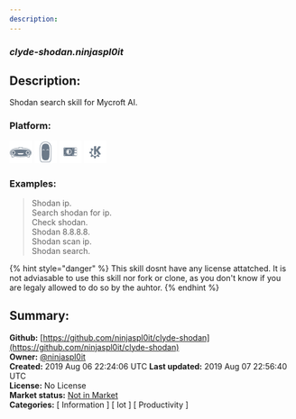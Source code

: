 ```yaml
---
description: 
---
```


### _clyde-shodan.ninjaspl0it_  
## Description:  
Shodan search skill for Mycroft AI.  
  
  
### Platform:  
 ![Mark I](../.gitbook/assets/mark-1-icon.png)  ![Mark II](../.gitbook/assets/mark-2-icon.png)  ![Picroft](../.gitbook/assets/picroft-icon.png)  ![plasmoid](../.gitbook/assets/kde.png)   
### Examples:  
> Shodan ip.  
> Search shodan for ip.  
> Check shodan.  
> Shodan 8.8.8.8.  
> Shodan scan ip.  
> Shodan search.  
  
{% hint style="danger" %}
This skill dosnt have any license attatched. It is not adviasable to use this skill nor fork or clone, as you don't know if you are legaly allowed to do so by the auhtor.
{% endhint %}
  
## Summary:  
**Github:** [https://github.com/ninjaspl0it/clyde-shodan](https://github.com/ninjaspl0it/clyde-shodan)  
**Owner:** [@ninjaspl0it](https://github.com/ninjaspl0it)  
**Created:** 2019 Aug 06 22:24:06 UTC  **Last updated:** 2019 Aug 07 22:56:40 UTC  
**License:** No License  
**Market status:** [Not in Market](https://market.mycroft.ai/skill/)  
**Categories:** [ Information ] [ Iot ] [ Productivity ]   
